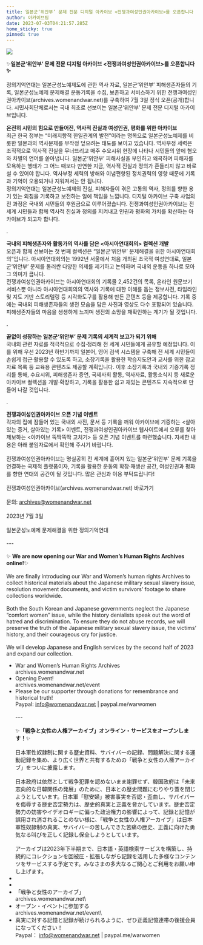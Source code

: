 ```yaml
---
title: 일본군‘위안부’ 문제 전문 디지털 아카이브 <전쟁과여성인권아카이브>를 오픈합니다
author: 아카이브팀
date: 2023-07-03T04:21:57.285Z
home_sticky: true
pinned: true
---
```

![](/img/아카이브_poster_final.png)

✨**일본군‘위안부’ 문제 전문 디지털 아카이브 <전쟁과여성인권아카이브>를 오픈합니다✨**\
\
정의기억연대는 일본군성노예제도에 관한 역사 자료, 일본군‘위안부’ 피해생존자들의 기록, 일본군성노예제 문제해결 운동기록을 수집, 보존하고 서비스하기 위한 전쟁과여성인권아카이브(archives.womenandwar.net)를 구축하여 7월 3일 정식 오픈(공개)합니다. 시민사회단체로서는 국내 최초로 선보이는 일본군‘위안부’ 문제 전문 디지털 아카이브입니다.

**온전히 시민의 힘으로 만들어진, 역사적 진실과 여성인권, 평화를 위한 아카이브**\
최근 한국 정부는 “미래지향적 한일관계의 발전”이라는 명목으로 일본군성노예제를 비롯한 일본과의 역사문제를 무작정 덮으려는 태도를 보이고 있습니다. 역사부정 세력은 조직적으로 역사적 진실을 무너뜨리고 매주 수요시위 현장에 나타나 시민들의 앞에 혐오와 차별의 언어를 쏟아냅니다. 일본군‘위안부’ 피해사실을 부인하고 왜곡하며 피해자를 모욕하는 행태가 그 어느 때보다 만연한 지금, 역사적 진실과 정의가 흔들리지 않고 바로 설 수 있어야 합니다. 역사부정 세력의 방해와 이념편향된 정치권력의 영향 때문에 기록과 기억이 오용되거나 지워져서는 안 됩니다.\
정의기억연대는 일본군성노예제의 진실, 피해자들이 겪은 고통의 역사, 정의를 향한 용기 있는 외침을 기록하고 보전하는 일에 책임을 느낍니다. 디지털 아카이브 구축 사업의 전 과정은 국내외 시민들의 후원금으로 이루어졌습니다. 전쟁과여성인권아카이브는 전 세계 시민들과 함께 역사적 진실과 정의를 지켜내고 인권과 평화의 가치를 확산하는 아카이브가 되고자 합니다.

.﻿

**국내외 피해생존자와 활동가의 역사를 담은 <아시아연대회의> 컬렉션 개발**\
오픈과 함께 선보이는 첫 번째 컬렉션은 “일본군‘위안부’ 문제해결을 위한 아시아연대회의”입니다. 아시아연대회의는 1992년 서울에서 처음 개최된 초국적 여성연대로, 일본군‘위안부’ 문제를 둘러싼 다양한 의제를 제기하고 논의하며 국내외 운동을 하나로 모아 그 의미가 큽니다.\
전쟁과여성인권아카이브는 아시아연대회의 기록물 2,452건의 목록, 온라인 원문보기 서비스뿐 아니라 아시아연대회의의 역사와 기록에 대한 이해를 돕는 정보사전, 타임라인 및 지도 기반 스토리텔링 등 시각화도구를 활용해 만든 콘텐츠 등을 제공합니다. 기록 중에는 국내외 피해생존자들의 생전 모습을 담은 사진과 영상도 다수 포함되어 있습니다. 피해생존자들의 마음을 생생하게 느끼며 생전의 소망을 재확인하는 계기가 될 것입니다.

**.**﻿

**끝없이 성장하는 일본군‘위안부’ 문제 기록의 세계적 보고가 되기 위해**\
국내외 관련 자료를 적극적으로 수집·정리해 전 세계 시민들에게 공유할 예정입니다. 이를 위해 우선 2023년 하반기까지 일본어, 영어 검색 시스템을 구축해 전 세계 시민들이 손쉽게 접근·활용할 수 있도록 하고, 소장기록을 활용한 학습지도안과 교사를 위한 참고자료 목록 등 교육용 콘텐츠도 제공할 계획입니다. 이후 소장기록과 국내외 기증기록 정리를 통해, 수요시위, 피해생존자 증언, 국제사회 활동, 역사자료, 활동소식지 등 새로운 아카이브 컬렉션을 개발·확장하고, 기록을 활용한 쉽고 재밌는 콘텐츠도 지속적으로 만들어 나갈 것입니다.

.﻿

**전쟁과여성인권아카이브 오픈 기념 이벤트**\
각자의 집에 잠들어 있는 국내외 사진, 문서 등 기록을 깨워 아카이브에 기증하는 <살아있는 증거, 살아있는 기록> 이벤트, 전쟁과여성인권아카이브 웹사이트에서 오류를 찾아 제보하는 <아카이브 뚝딱뚝딱 고치기> 등 오픈 기념 이벤트를 마련했습니다. 자세한 내용은 아래 붙임자료에서 확인해 주시기 바랍니다.\
\
전쟁과여성인권아카이브는 명실공히 전 세계에 흩어져 있는 일본군‘위안부’ 문제 기록을 연결하는 국제적 플랫폼이자, 기록을 활용한 운동의 확장·재생산 공간, 여성인권과 평화를 향한 연대의 공간이 될 것입니다. 많은 관심과 이용 부탁드립니다!\
 \
전쟁과여성인권아카이브(archives.womenandwar.net) 바로가기\
\
문의: [archives@womenandwar.net](mailto:archives@womenandwar.net)\
\
2023년 7월 3일\
\
일본군성노예제 문제해결을 위한 정의기억연대\
\
---\
\
✨ **We are now opening our War and Women’s Human Rights Archives online!**✨\
\
We are finally introducing our War and Women’s human rights Archives to collect historical materials about the Japanese military sexual slavery issue, resolution movement documents, and victim survivors’ footage to share collections worldwide.\
\
Both the South Korean and Japanese governments neglect the Japanese “comfort women” issue, while the history denialists speak out the word of hatred and discrimination. To ensure they do not abuse records, we will preserve the truth of the Japanese military sexual slavery issue, the victims’ history, and their courageous cry for justice.\
\
We will develop Japanese and English services by the second half of 2023 and expand our collection.

* War and Women’s Human Rights Archives\
  archives.womenandwar.net
* Opening Event!\
  archives.womenandwar.net/event
* Please be our supporter through donations for remembrance and historical truth!\
  Paypal: [info@womenandwar.net](mailto:info@womenandwar.net) | paypal.me/warwomen\
  \
  ---\
  \
  ✨**「戦争と女性の人権アーカイブ」オンライン・サービスをオープンします！**✨\
  \
  日本軍性奴隷制に関する歴史資料、サバイバーの記録、問題解決に関する運動記録を集め、より広く世界と共有するための「戦争と女性の人権アーカイブ」をついに披露します。\
  \
  日本政府は依然として戦争犯罪を認めないまま謝罪せず、韓国政府は「未来志向的な日韓関係の発展」のために、日本との歴史問題にむりやり蓋を閉じようとしています。日本軍「慰安婦」被害事実を否認・歪曲し、サバイバーを侮辱する歴史否定勢力は、歴史的真実と正義を脅かしています。歴史否定勢力の妨害やイデオロギーに偏った政治権力の影響によって、記録と記憶が誤用され消されることのない様に、「戦争と女性の人権アーカイブ」は日本軍性奴隷制の真実、サバイバーの苦しんできた苦痛の歴史、正義に向けた勇気なる叫びを正しく記録し保全しようとしています。\
  \
  アーカイブは2023年下半期まで、日本語・英語検索サービスを構築し、持続的にコレクションを回被圧・拡張しながら記録を活用した多様なコンテンツをサービスする予定です。みなさまの多大なるご関心とご利用をお願い申し上げます。
*
*
* 「戦争と女性のアーカイブ」\
  archives.womenandwar.net\
* オープン・イベントに参加する\
  archives.womenandwar.net/event\
* 真実に対する記憶と記録が続けられるように、ぜひ正義記憶連帯の後援会員になってください！\
  Paypal： [info@womenandwar.net](mailto:info@womenandwar.net) | paypal.me/warwomen